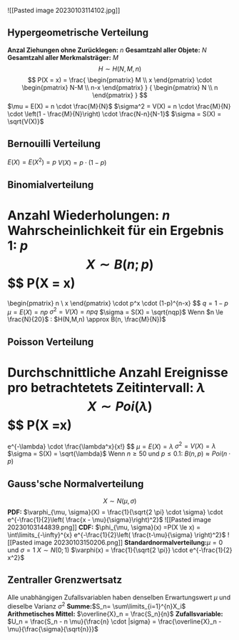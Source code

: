 ![[Pasted image 20230103114102.jpg]]


## Hypergeometrische Verteilung
**Anzal Ziehungen ohne Zurücklegen:** $n$
**Gesamtzahl aller Objete:** $N$
**Gesamtzahl aller Merkmalsträger:** $M$
$$
H \sim H(N, M, n)
$$
$$
P(X = x) =
\frac{
\begin{pmatrix}
M \\
x
\end{pmatrix}
\cdot
\begin{pmatrix}
N-M \\
n-x
\end{pmatrix}
}
{
\begin{pmatrix}
N \\
n
\end{pmatrix}
}
$$
$\mu = E(X) = n \cdot \frac{M}{N}$
$\sigma^2 = V(X) = n \cdot \frac{M}{N} \cdot \left(1 - \frac{M}{N}\right) \cdot \frac{N-n}{N-1}$
$\sigma = S(X) = \sqrt{V(X)}$
## Bernouilli Verteilung
$E(X) = E(X^2) = p$
$V(X) = p \cdot (1-p)$

## Binomialverteilung
**Anzahl Wiederholungen:** $n$
**Wahrscheinlichkeit für ein Ergebnis 1:** $p$
$$
X \sim B(n;p)
$$
$$
P(X = x)
=
\begin{pmatrix}
n \\
x
\end{pmatrix}
\cdot 
p^x
\cdot
(1-p)^{n-x}
$$
$q=1-p$
$\mu = E(X) = np$
$\sigma^2 = V(X) = npq$
$\sigma = S(X) = \sqrt{nqp}$
Wenn $n \le \frac{N}{20}$ : $H(N,M,n) \approx B(n, \frac{M}{N})$

## Poisson Verteilung
**Durchschnittliche Anzahl Ereignisse pro betrachtetets Zeitintervall:** $\lambda$
$$
X
\sim
Poi(\lambda)
$$
$$
P(X =x)
=
e^{-\lambda}
\cdot
\frac{\lambda^x}{x!}
$$
$\mu = E(X) = \lambda$
$\sigma^2 = V(X) = \lambda$
$\sigma = S(X) = \sqrt{\lambda}$
Wenn $n \ge 50$ und $p \le 0.1$: $B(n,p) \approx Poi(n \cdot p)$

## Gauss'sche Normalverteilung
$$
X \sim
N(\mu, \sigma)$$
**PDF:** $\varphi_{\mu, \sigma}(X) = \frac{1}{\sqrt{2 \pi} \cdot \sigma} \cdot e^{-\frac{1}{2}\left( \frac{x - \mu}{\sigma}\right)^2}$
![[Pasted image 20230103144839.png]]
**CDF:** $\phi_{\mu, \sigma}(x) =P(X \le x) = \int\limits_{-\infty}^{x} e^{-\frac{1}{2}\left( \frac{t-\mu}{\sigma} \right)^2}$ 
![[Pasted image 20230103150206.png]]
**Standardnormalverteilung:**$\mu=0$ und $\sigma =1$
$X \sim N(0; 1)$
$\varphi(x) = \frac{1}{\sqrt{2 \pi}} \cdot e^{-\frac{1}{2} x^2}$

## Zentraller Grenzwertsatz
Alle unabhängigen Zufallsvariablen haben denselben Erwartungswert $\mu$ und dieselbe Varianz $\sigma^2$
**Summe:**$S_n= \sum\limits_{i=1}^{n}X_i$
**Arithmetisches Mittel:** $\overline{X}_n = \frac{S_n}{n}$
**Zufallsvariable:** $U_n = \frac{S_n - n \mu}{\frac{n} \cdot |sigma} = \frac{\overline{X}_n - \mu}{\frac{\sigma}{\sqrt{n}}}$
